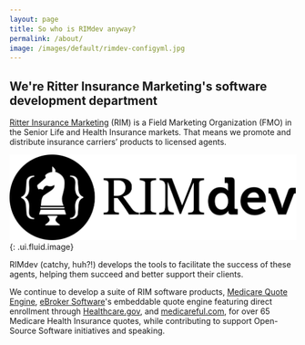 ```yaml
---
layout: page
title: So who is RIMdev anyway?
permalink: /about/
image: /images/default/rimdev-configyml.jpg
---
```


## We're Ritter Insurance Marketing's software development department

[Ritter Insurance Marketing](https://ritterim.com) (RIM) is a Field Marketing Organization (FMO) in the Senior Life and Health Insurance markets. That means we promote and distribute insurance carriers’ products to licensed agents.

![Ritter Insurance Marketing's software DEVelopment department ](/images/logos/RIMdev.svg){: .ui.fluid.image}

RIMdev (catchy, huh?!) develops the tools to facilitate the success of these agents, helping them succeed and better support their clients.

We continue to develop a suite of RIM software products, [Medicare Quote Engine](https://medicarequoteengine.com/), [eBroker Software](https://ebrokersoftware.com)'s embeddable quote engine featuring direct enrollment through [Healthcare.gov](https://healthcare.gov), and [medicareful.com](https://medicareful.com), for over 65 Medicare Health Insurance quotes, while contributing to support Open-Source Software initiatives and speaking.
